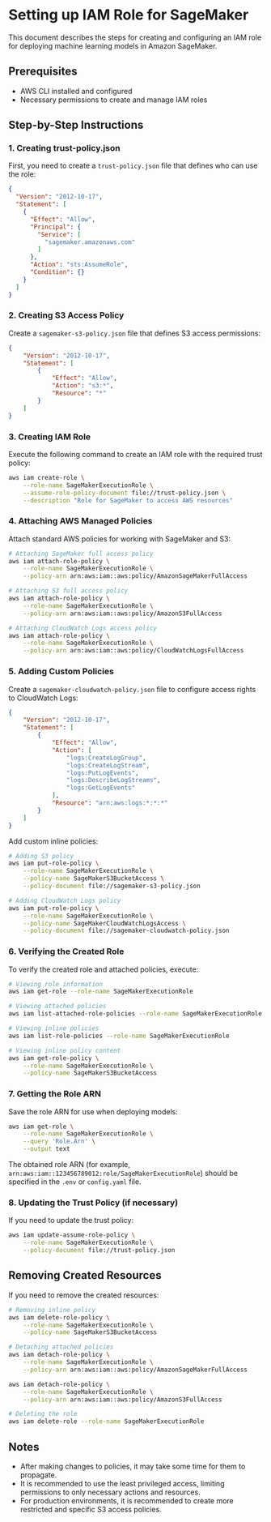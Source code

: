 # Setting up IAM Role for SageMaker

This document describes the steps for creating and configuring an IAM role for deploying machine learning models in Amazon SageMaker.

## Prerequisites

- AWS CLI installed and configured
- Necessary permissions to create and manage IAM roles

## Step-by-Step Instructions

### 1. Creating trust-policy.json

First, you need to create a `trust-policy.json` file that defines who can use the role:

```json
{
  "Version": "2012-10-17",
  "Statement": [
    {
      "Effect": "Allow",
      "Principal": {
        "Service": [
          "sagemaker.amazonaws.com"
        ]
      },
      "Action": "sts:AssumeRole",
      "Condition": {}
    }
  ]
}
```

### 2. Creating S3 Access Policy

Create a `sagemaker-s3-policy.json` file that defines S3 access permissions:

```json
{
    "Version": "2012-10-17",
    "Statement": [
        {
            "Effect": "Allow",
            "Action": "s3:*",
            "Resource": "*"
        }
    ]
}
```

### 3. Creating IAM Role

Execute the following command to create an IAM role with the required trust policy:

```bash
aws iam create-role \
    --role-name SageMakerExecutionRole \
    --assume-role-policy-document file://trust-policy.json \
    --description "Role for SageMaker to access AWS resources"
```

### 4. Attaching AWS Managed Policies

Attach standard AWS policies for working with SageMaker and S3:

```bash
# Attaching SageMaker full access policy
aws iam attach-role-policy \
    --role-name SageMakerExecutionRole \
    --policy-arn arn:aws:iam::aws:policy/AmazonSageMakerFullAccess

# Attaching S3 full access policy
aws iam attach-role-policy \
    --role-name SageMakerExecutionRole \
    --policy-arn arn:aws:iam::aws:policy/AmazonS3FullAccess

# Attaching CloudWatch Logs access policy
aws iam attach-role-policy \
    --role-name SageMakerExecutionRole \
    --policy-arn arn:aws:iam::aws:policy/CloudWatchLogsFullAccess
```

### 5. Adding Custom Policies

Create a `sagemaker-cloudwatch-policy.json` file to configure access rights to CloudWatch Logs:

```json
{
    "Version": "2012-10-17",
    "Statement": [
        {
            "Effect": "Allow",
            "Action": [
                "logs:CreateLogGroup",
                "logs:CreateLogStream",
                "logs:PutLogEvents",
                "logs:DescribeLogStreams",
                "logs:GetLogEvents"
            ],
            "Resource": "arn:aws:logs:*:*:*"
        }
    ]
}
```

Add custom inline policies:

```bash
# Adding S3 policy
aws iam put-role-policy \
    --role-name SageMakerExecutionRole \
    --policy-name SageMakerS3BucketAccess \
    --policy-document file://sagemaker-s3-policy.json

# Adding CloudWatch Logs policy
aws iam put-role-policy \
    --role-name SageMakerExecutionRole \
    --policy-name SageMakerCloudWatchLogsAccess \
    --policy-document file://sagemaker-cloudwatch-policy.json
```

### 6. Verifying the Created Role

To verify the created role and attached policies, execute:

```bash
# Viewing role information
aws iam get-role --role-name SageMakerExecutionRole

# Viewing attached policies
aws iam list-attached-role-policies --role-name SageMakerExecutionRole

# Viewing inline policies
aws iam list-role-policies --role-name SageMakerExecutionRole

# Viewing inline policy content
aws iam get-role-policy \
    --role-name SageMakerExecutionRole \
    --policy-name SageMakerS3BucketAccess
```

### 7. Getting the Role ARN

Save the role ARN for use when deploying models:

```bash
aws iam get-role \
    --role-name SageMakerExecutionRole \
    --query 'Role.Arn' \
    --output text
```

The obtained role ARN (for example, `arn:aws:iam::123456789012:role/SageMakerExecutionRole`) should be specified in the `.env` or `config.yaml` file.

### 8. Updating the Trust Policy (if necessary)

If you need to update the trust policy:

```bash
aws iam update-assume-role-policy \
    --role-name SageMakerExecutionRole \
    --policy-document file://trust-policy.json
```

## Removing Created Resources

If you need to remove the created resources:

```bash
# Removing inline policy
aws iam delete-role-policy \
    --role-name SageMakerExecutionRole \
    --policy-name SageMakerS3BucketAccess

# Detaching attached policies
aws iam detach-role-policy \
    --role-name SageMakerExecutionRole \
    --policy-arn arn:aws:iam::aws:policy/AmazonSageMakerFullAccess

aws iam detach-role-policy \
    --role-name SageMakerExecutionRole \
    --policy-arn arn:aws:iam::aws:policy/AmazonS3FullAccess

# Deleting the role
aws iam delete-role --role-name SageMakerExecutionRole
```

## Notes

- After making changes to policies, it may take some time for them to propagate.
- It is recommended to use the least privileged access, limiting permissions to only necessary actions and resources.
- For production environments, it is recommended to create more restricted and specific S3 access policies. 